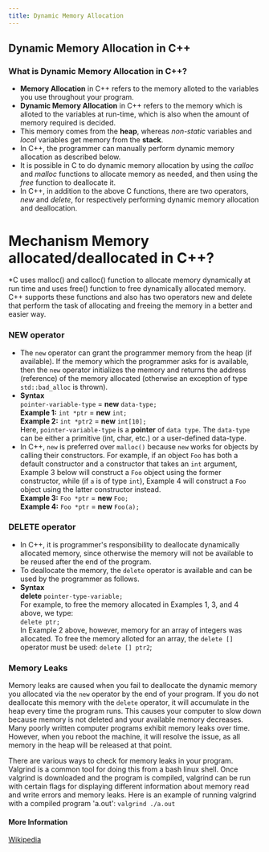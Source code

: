 ```yaml
---
title: Dynamic Memory Allocation
---
```

## Dynamic Memory Allocation in C++

### What is Dynamic Memory Allocation in C++?
* **Memory Allocation** in C++ refers to the memory alloted to the variables you use throughout your program.
* **Dynamic Memory Allocation** in C++ refers to the memory which is alloted to the variables at run-time, which is also when the amount of memory required is decided.
* This memory comes from the **heap**, whereas _non-static_ variables and _local_ variables get memory from the **stack**.
* In C++, the programmer can manually perform dynamic memory allocation as described below.
* It is possible in C to do dynamic memory allocation by using the _calloc_ and _malloc_ functions to allocate memory as needed, and then using the _free_ function to deallocate it.
* In C++, in addition to the above C functions, there are two operators, _new_ and _delete_, for respectively performing dynamic memory allocation and deallocation.

# Mechanism Memory allocated/deallocated in C++?
*C uses malloc() and calloc() function to allocate memory dynamically at run time and uses free() function to free dynamically allocated    memory. C++ supports these functions and also has two operators new and delete that perform the task of allocating and freeing the memory in a better and easier way.


### NEW operator
* The `new` operator can grant the programmer memory from the heap (if available). If the memory which the programmer asks for is available, then the `new` operator initializes the memory and returns the address (reference) of the memory allocated (otherwise an exception of type `std::bad_alloc` is thrown).
* **Syntax**  
 `pointer-variable-type` = **new** `data-type;`  
 **Example 1:** `int *ptr` = **new** `int;`  
 **Example 2:** `int *ptr2` = **new** `int[10];`  
 Here, `pointer-variable-type` is a **pointer** of `data type`. The `data-type` can be either a primitive (int, char, etc.) or a user-defined data-type.
 * In C++, `new` is preferred over `malloc()` because `new` works for objects by calling their constructors. For example, if an object `Foo` has both a default constructor and a constructor that takes an `int` argument, Example 3 below will construct a `Foo` object using the former constructor, while (if `a` is of type `int`), Example 4 will construct a `Foo` object using the latter constructor instead.  
 **Example 3:** `Foo *ptr` = **new** `Foo;`  
 **Example 4:** `Foo *ptr` = **new** `Foo(a);`  

### DELETE operator
* In C++, it is programmer's responsibility to deallocate dynamically allocated memory, since otherwise the memory will not be available to be reused after the end of the program.
* To deallocate the memory, the `delete` operator is available and can be used by the programmer as follows.
* **Syntax**  
 **delete** `pointer-type-variable;`  
 For example, to free the memory allocated in Examples 1, 3, and 4 above, we type:  
 `delete ptr;`  
 In Example 2 above, however, memory for an array of integers was allocated. To free the memory alloted for an array, the `delete []` operator must be used:
 `delete [] ptr2`;

 
 ### Memory Leaks
 Memory leaks are caused when you fail to deallocate the dynamic memory you allocated via the `new` operator by the end of your program. If you do not deallocate this memory with the `delete` operator, it will accumulate in the heap every time the program runs. This causes your computer to slow down because memory is not deleted and your available memory decreases. Many poorly written computer programs exhibit memory leaks over time. However, when you reboot the machine, it will resolve the issue, as all memory in the heap will be released at that point.
 
 There are various ways to check for memory leaks in your program. Valgrind is a common tool for doing this from a bash linux shell. Once valgrind is downloaded and the program is compiled, valgrind can be run with certain flags for displaying different information about memory read and write errors and memory leaks. Here is an example of running valgrind with a compiled program 'a.out':
 `valgrind ./a.out`
 
 #### More Information
 [Wikipedia](https://en.wikipedia.org/wiki/New_and_delete_(C%2B%2B))
 
 

